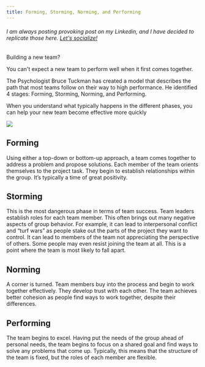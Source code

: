 ```yaml
---
title: Forming, Storming, Norming, and Performing
---
```


###### I am always posting provoking post on my Linkedin, and I have decided to replicate those here. [Let's socialize!](https://www.linkedin.com/in/alexsandro-souza-dev)

Building a new team?

You can't expect a new team to perform well when it first comes together.

The Psychologist Bruce Tuckman has created a model that describes the path that most teams follow on their way to high performance. He identified 4 stages: Forming, Storming, Norming, and Performing.

When you understand what typically happens in the different phases, you can help your new team become effective more quickly

<img src="https://media-exp1.licdn.com/dms/image/C4E22AQHZvgKMe-yGvw/feedshare-shrink_1280/0/1591307633254?e=1658966400&v=beta&t=6s4hx4sUuLsFWA-zZmvb87CZk2pb4nRvEKeLygav1Z8">

## Forming
Using either a top-down or bottom-up approach, a team comes together to address a problem and propose solutions. Each member of the team orients themselves to the project task. They begin to establish relationships within the group. It’s typically a time of great positivity.

## Storming
This is the most dangerous phase in terms of team success. Team leaders establish roles for each team member. This often brings out many negative aspects of group behavior. For example, it can lead to interpersonal conflict and “turf wars” as people stake out the parts of the project they want to control. It can lead to members of the team not appreciating the perspective of others. Some people may even resist joining the team at all. This is a point where the team is most likely to fall apart.

## Norming
A corner is turned. Team members buy into the process and begin to work together effectively. They develop trust with each other. The team achieves better cohesion as people find ways to work together, despite their differences.

## Performing
The team begins to excel. Having put the needs of the group ahead of personal needs, the team begins to focus on a shared goal and find ways to solve any problems that come up. Typically, this means that the structure of the team is fixed, but the roles of each member are flexible.
